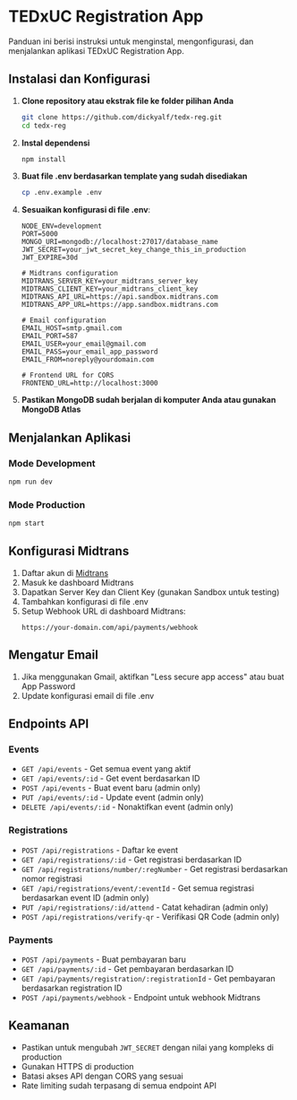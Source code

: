 # TEDxUC Registration App

Panduan ini berisi instruksi untuk menginstal, mengonfigurasi, dan menjalankan aplikasi TEDxUC Registration App.

## Instalasi dan Konfigurasi

1. **Clone repository atau ekstrak file ke folder pilihan Anda**
   ```bash
   git clone https://github.com/dickyalf/tedx-reg.git
   cd tedx-reg
   ```

2. **Instal dependensi**
   ```bash
   npm install
   ```

3. **Buat file .env berdasarkan template yang sudah disediakan**
   ```bash
   cp .env.example .env
   ```

4. **Sesuaikan konfigurasi di file .env**:
   ```
   NODE_ENV=development
   PORT=5000
   MONGO_URI=mongodb://localhost:27017/database_name
   JWT_SECRET=your_jwt_secret_key_change_this_in_production
   JWT_EXPIRE=30d

   # Midtrans configuration
   MIDTRANS_SERVER_KEY=your_midtrans_server_key
   MIDTRANS_CLIENT_KEY=your_midtrans_client_key
   MIDTRANS_API_URL=https://api.sandbox.midtrans.com
   MIDTRANS_APP_URL=https://app.sandbox.midtrans.com

   # Email configuration
   EMAIL_HOST=smtp.gmail.com
   EMAIL_PORT=587
   EMAIL_USER=your_email@gmail.com
   EMAIL_PASS=your_email_app_password
   EMAIL_FROM=noreply@yourdomain.com

   # Frontend URL for CORS
   FRONTEND_URL=http://localhost:3000
   ```

5. **Pastikan MongoDB sudah berjalan di komputer Anda atau gunakan MongoDB Atlas**

## Menjalankan Aplikasi

### Mode Development
```bash
npm run dev
```

### Mode Production
```bash
npm start
```

## Konfigurasi Midtrans

1. Daftar akun di [Midtrans](https://midtrans.com/)
2. Masuk ke dashboard Midtrans
3. Dapatkan Server Key dan Client Key (gunakan Sandbox untuk testing)
4. Tambahkan konfigurasi di file .env
5. Setup Webhook URL di dashboard Midtrans:
   ```
   https://your-domain.com/api/payments/webhook
   ```

## Mengatur Email

1. Jika menggunakan Gmail, aktifkan "Less secure app access" atau buat App Password
2. Update konfigurasi email di file .env

## Endpoints API

### Events
- `GET /api/events` - Get semua event yang aktif
- `GET /api/events/:id` - Get event berdasarkan ID
- `POST /api/events` - Buat event baru (admin only)
- `PUT /api/events/:id` - Update event (admin only)
- `DELETE /api/events/:id` - Nonaktifkan event (admin only)

### Registrations
- `POST /api/registrations` - Daftar ke event
- `GET /api/registrations/:id` - Get registrasi berdasarkan ID
- `GET /api/registrations/number/:regNumber` - Get registrasi berdasarkan nomor registrasi
- `GET /api/registrations/event/:eventId` - Get semua registrasi berdasarkan event ID (admin only)
- `PUT /api/registrations/:id/attend` - Catat kehadiran (admin only)
- `POST /api/registrations/verify-qr` - Verifikasi QR Code (admin only)

### Payments
- `POST /api/payments` - Buat pembayaran baru
- `GET /api/payments/:id` - Get pembayaran berdasarkan ID
- `GET /api/payments/registration/:registrationId` - Get pembayaran berdasarkan registration ID
- `POST /api/payments/webhook` - Endpoint untuk webhook Midtrans

## Keamanan

- Pastikan untuk mengubah `JWT_SECRET` dengan nilai yang kompleks di production
- Gunakan HTTPS di production
- Batasi akses API dengan CORS yang sesuai
- Rate limiting sudah terpasang di semua endpoint API

